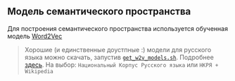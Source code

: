 ## Модель семантического пространства

Для построения семантического пространства используется обученная модель [Word2Vec](https://code.google.com/archive/p/word2vec/)

> Хорошие (и единственные доустпные :) модели для русского языка можно скачать, запустив [`get_w2v_models.sh`](get_w2v_models.sh). Подробнее [здесь](http://ling.go.mail.ru/dsm/ru/about). На выбор: `Национальный Корпус Русского языка` или `НКРЯ + Wikipedia`